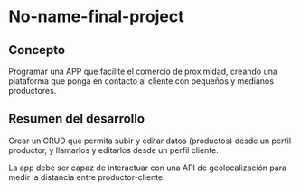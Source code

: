 # No-name-final-project



## Concepto

Programar una APP que facilite el comercio de proximidad, creando una plataforma que ponga en contacto al cliente con pequeños y medianos productores.



## Resumen del desarrollo

Crear un CRUD que permita subir y editar datos (productos) desde un perfil productor, y llamarlos y editarlos desde un perfil cliente.

La app debe ser capaz de interactuar con una API de geolocalización para medir la distancia entre productor-cliente.
